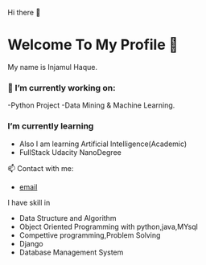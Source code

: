 Hi there 👋  <br/>
# Welcome To My Profile 👋

My name is Injamul Haque.
### 🔭 I’m currently working on:
  -Python Project
  -Data Mining & Machine Learning. 
  
 ### I’m currently learning
- Also I am learning Artificial Intelligence(Academic)
- FullStack Udacity NanoDegree

📫 Contact with me:
  - [email](injamulhaque9117@gmail.com)

 
I have skill in
- Data Structure and Algorithm
- Object Oriented Programming with python,java,MYsql
- Compettive programming,Problem Solving
- Django
- Database Management System

<!--
**injamul3798/injamul3798** is a ✨ _special_ ✨ repository because its `README.md` (this file) appears on your GitHub profile.

Here are some ideas to get you started:

- 🔭 I’m currently working on Object Oriented Programming
- 🌱 I’m currently learning Database management System
- 👯 I’m looking to collaborate on some project based on OOP
- 🤔 I’m looking for help with ...
- 💬 Ask me about ...
- 📫 How to reach me: injamul15-3798@diu.edu.bd
- 😄 Pronouns: ...
- ⚡ Fun fact: ...
-->

